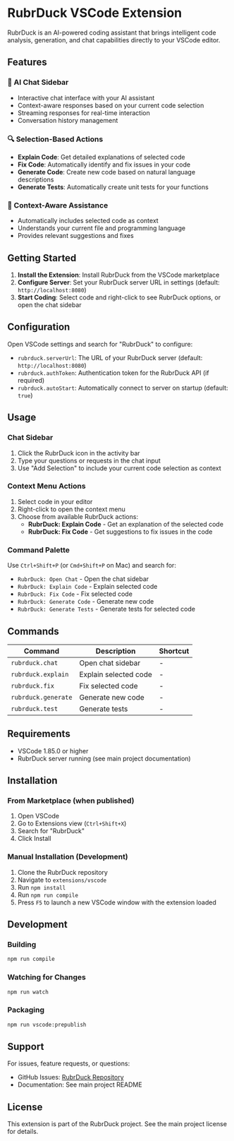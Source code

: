 # RubrDuck VSCode Extension

RubrDuck is an AI-powered coding assistant that brings intelligent code analysis, generation, and chat capabilities directly to your VSCode editor.

## Features

### 🤖 AI Chat Sidebar

- Interactive chat interface with your AI assistant
- Context-aware responses based on your current code selection
- Streaming responses for real-time interaction
- Conversation history management

### 🔍 Selection-Based Actions

- **Explain Code**: Get detailed explanations of selected code
- **Fix Code**: Automatically identify and fix issues in your code
- **Generate Code**: Create new code based on natural language descriptions
- **Generate Tests**: Automatically create unit tests for your functions

### 🎯 Context-Aware Assistance

- Automatically includes selected code as context
- Understands your current file and programming language
- Provides relevant suggestions and fixes

## Getting Started

1. **Install the Extension**: Install RubrDuck from the VSCode marketplace
2. **Configure Server**: Set your RubrDuck server URL in settings (default: `http://localhost:8080`)
3. **Start Coding**: Select code and right-click to see RubrDuck options, or open the chat sidebar

## Configuration

Open VSCode settings and search for "RubrDuck" to configure:

- `rubrduck.serverUrl`: The URL of your RubrDuck server (default: `http://localhost:8080`)
- `rubrduck.authToken`: Authentication token for the RubrDuck API (if required)
- `rubrduck.autoStart`: Automatically connect to server on startup (default: `true`)

## Usage

### Chat Sidebar

1. Click the RubrDuck icon in the activity bar
2. Type your questions or requests in the chat input
3. Use "Add Selection" to include your current code selection as context

### Context Menu Actions

1. Select code in your editor
2. Right-click to open the context menu
3. Choose from available RubrDuck actions:
   - **RubrDuck: Explain Code** - Get an explanation of the selected code
   - **RubrDuck: Fix Code** - Get suggestions to fix issues in the code

### Command Palette

Use `Ctrl+Shift+P` (or `Cmd+Shift+P` on Mac) and search for:

- `RubrDuck: Open Chat` - Open the chat sidebar
- `RubrDuck: Explain Code` - Explain selected code
- `RubrDuck: Fix Code` - Fix selected code
- `RubrDuck: Generate Code` - Generate new code
- `RubrDuck: Generate Tests` - Generate tests for selected code

## Commands

| Command             | Description           | Shortcut |
| ------------------- | --------------------- | -------- |
| `rubrduck.chat`     | Open chat sidebar     | -        |
| `rubrduck.explain`  | Explain selected code | -        |
| `rubrduck.fix`      | Fix selected code     | -        |
| `rubrduck.generate` | Generate new code     | -        |
| `rubrduck.test`     | Generate tests        | -        |

## Requirements

- VSCode 1.85.0 or higher
- RubrDuck server running (see main project documentation)

## Installation

### From Marketplace (when published)

1. Open VSCode
2. Go to Extensions view (`Ctrl+Shift+X`)
3. Search for "RubrDuck"
4. Click Install

### Manual Installation (Development)

1. Clone the RubrDuck repository
2. Navigate to `extensions/vscode`
3. Run `npm install`
4. Run `npm run compile`
5. Press `F5` to launch a new VSCode window with the extension loaded

## Development

### Building

```bash
npm run compile
```

### Watching for Changes

```bash
npm run watch
```

### Packaging

```bash
npm run vscode:prepublish
```

## Support

For issues, feature requests, or questions:

- GitHub Issues: [RubrDuck Repository](https://github.com/yourusername/rubrduck)
- Documentation: See main project README

## License

This extension is part of the RubrDuck project. See the main project license for details.
